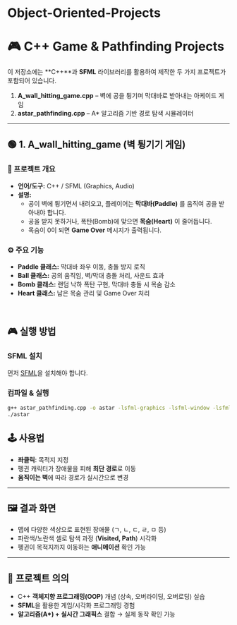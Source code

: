 # Object-Oriented-Projects

# 🎮 C++ Game & Pathfinding Projects  

이 저장소에는 **C++**과 **SFML** 라이브러리를 활용하여 제작한 두 가지 프로젝트가 포함되어 있습니다.  

1. **A_wall_hitting_game.cpp** – 벽에 공을 튕기며 막대바로 받아내는 아케이드 게임  
2. **astar_pathfinding.cpp** – A* 알고리즘 기반 경로 탐색 시뮬레이터  

---

## 🟢 1. A_wall_hitting_game (벽 튕기기 게임)

### 📌 프로젝트 개요
- **언어/도구:** C++ / SFML (Graphics, Audio)  
- **설명:**  
  - 공이 벽에 튕기면서 내려오고, 플레이어는 **막대바(Paddle)** 를 움직여 공을 받아내야 합니다.  
  - 공을 받지 못하거나, 폭탄(Bomb)에 맞으면 **목숨(Heart)** 이 줄어듭니다.  
  - 목숨이 0이 되면 **Game Over** 메시지가 출력됩니다.  

### ⚙️ 주요 기능
- **Paddle 클래스:** 막대바 좌우 이동, 충돌 방지 로직  
- **Ball 클래스:** 공의 움직임, 벽/막대 충돌 처리, 사운드 효과  
- **Bomb 클래스:** 랜덤 낙하 폭탄 구현, 막대바 충돌 시 목숨 감소  
- **Heart 클래스:** 남은 목숨 관리 및 Game Over 처리  

<br>

## 🎮 실행 방법

### SFML 설치
먼저 [SFML](https://www.sfml-dev.org/download.php)을 설치해야 합니다.  

### 컴파일 & 실행
```bash
g++ astar_pathfinding.cpp -o astar -lsfml-graphics -lsfml-window -lsfml-system
./astar
```


## 🕹️ 사용법
- **좌클릭**: 목적지 지정  
- 펭귄 캐릭터가 장애물을 피해 **최단 경로**로 이동  
- **움직이는 벽**에 따라 경로가 실시간으로 변경  

---

## 🖼️ 결과 화면
- 맵에 다양한 색상으로 표현된 장애물 (ㄱ, ㄴ, ㄷ, ㄹ, ㅁ 등)  
- 파란색/노란색 셀로 탐색 과정 (**Visited, Path**) 시각화  
- 펭귄이 목적지까지 이동하는 **애니메이션** 확인 가능  

---

## 🚀 프로젝트 의의
- C++ **객체지향 프로그래밍(OOP)** 개념 (상속, 오버라이딩, 오버로딩) 실습  
- **SFML**을 활용한 게임/시각화 프로그래밍 경험  
- **알고리즘(A\*) + 실시간 그래픽스** 결합 → 실제 동작 확인 가능  
